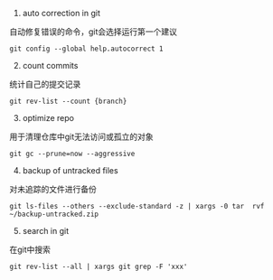 1. auto correction in git

自动修复错误的命令，git会选择运行第一个建议

```
git config --global help.autocorrect 1
```

2. count commits

统计自己的提交记录

```
git rev-list --count {branch}
```

3. optimize repo

用于清理仓库中git无法访问或孤立的对象

```
git gc --prune=now --aggressive
```

4. backup of untracked files

对未追踪的文件进行备份

```
git ls-files --others --exclude-standard -z | xargs -0 tar  rvf ~/backup-untracked.zip
```

5. search in git

在git中搜索

```
git rev-list --all | xargs git grep -F 'xxx'
```


